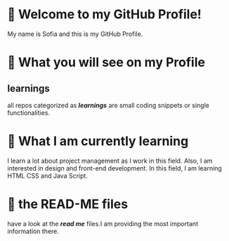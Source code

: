 # 👋 Welcome to my GitHub Profile!
My name is Sofia and this is my GitHub Profile.
# 👀 What you will see on my Profile
## learnings
all repos categorized as ***learnings*** are small coding snippets or single functionalities.
# 🌱 What I am currently learning
I learn a lot about project management as I work in this field.
Also, I am interested in design and front-end development. In this field, I am learning HTML CSS and Java Script.
# 📃 the READ-ME files
have a look at the ***read me*** files.I am  providing the most important information there.

<!---
SofiaVossen/SofiaVossen is a ✨ special ✨ repository because its `README.md` (this file) appears on your GitHub profile.
You can click the Preview link to take a look at your changes.
--->
